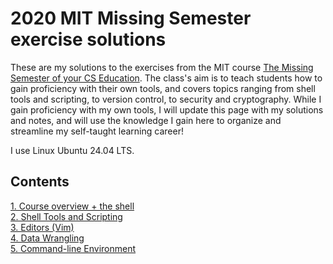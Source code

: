 # 2020 MIT Missing Semester exercise solutions
These are my solutions to the exercises from the MIT course [The Missing Semester of your CS Education](https://missing.csail.mit.edu/). The class's aim is to teach students how to gain proficiency with their own tools, and covers topics ranging from shell tools and scripting, to version control, to security and cryptography. While I gain proficiency with my own tools, I will update this page with my solutions and notes, and will use the knowledge I gain here to organize and streamline my self-taught learning career!

I use Linux Ubuntu 24.04 LTS.

## Contents
[1. Course overview + the shell](./Lecture1/Lecture1.md)\
[2. Shell Tools and Scripting](./Lecture2/Lecture2.md)\
[3. Editors (Vim)](./Lecture3/Lecture3.md)\
[4. Data Wrangling](./Lecture4/Lecture4.md)\
[5. Command-line Environment](./Lecture5/Lecture5.md)
